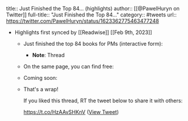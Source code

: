 title:: Just Finished the Top 84... (highlights)
author:: [[@PawelHuryn on Twitter]]
full-title:: "Just Finished the Top 84..."
category:: #tweets
url:: https://twitter.com/PawelHuryn/status/1623362775463477248

- Highlights first synced by [[Readwise]] [[Feb 9th, 2023]]
	- Just finished the top 84 books for PMs 
	  (interactive form):
		- **Note**: Thread
	- On the same page, you can find free:
	- Coming soon:
	- That's a wrap!
	  
	  If you liked this thread, RT the tweet below to share it with others:
	  
	  https://t.co/HzAAvSHKnV ([View Tweet](https://twitter.com/PawelHuryn/status/1623363031794126874))